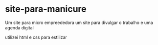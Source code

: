 # site-para-manicure
Um site para micro empreededora
um site para divulgar o trabalho
e uma agenda digital

utilizei html e css para estilizar
